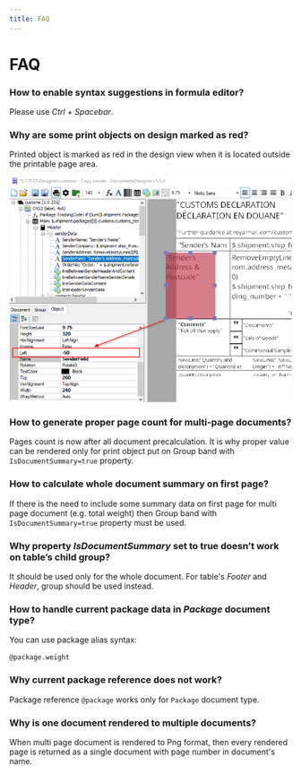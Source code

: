 ```yaml
---
title: FAQ
---
```


# FAQ

### How to enable syntax suggestions in formula editor?
Please use *Ctrl + Spacebar*.

### Why are some print objects on design marked as red?
Printed object is marked as red in the design view when it is located outside the printable page area.  

![](./images/object-out-of-print-area.png)

### How to generate proper page count for multi-page documents?
Pages count is now after all document precalculation. 
It is why proper value can be rendered only for print object put on Group band with `IsDocumentSummary=true` property.

### How to calculate whole document summary on first page?
If there is the need to include some summary data on first page for multi page document (e.g. total weight)
then Group band with `IsDocumentSummary=true` property must be used.

### Why property *IsDocumentSummary* set to true doesn’t work on table’s child group?
It should be used only for the whole document. For table's *Footer* and *Header*, group should be used instead.

### How to handle current package data in *Package* document type?
You can use package alias syntax:
```code
@package.weight
```

### Why current package reference does not work?
Package reference `@package` works only for `Package` document type.

### Why is one document rendered to multiple documents?
When multi page document is rendered to Png format, then every rendered page is returned as a single document with page number in document's name.
